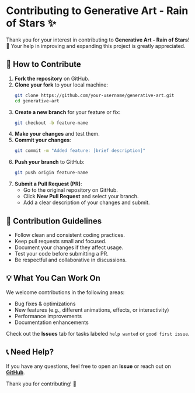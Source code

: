 # Contributing to Generative Art - Rain of Stars ✨

Thank you for your interest in contributing to **Generative Art - Rain of Stars**! 🎨 Your help in improving and expanding this project is greatly appreciated.

## 📌 How to Contribute

1. **Fork the repository** on GitHub.
2. **Clone your fork** to your local machine:
   ```sh
   git clone https://github.com/your-username/generative-art.git
   cd generative-art
   ```
3. **Create a new branch** for your feature or fix:
   ```sh
   git checkout -b feature-name
   ```
4. **Make your changes** and test them.
5. **Commit your changes**:
   ```sh
   git commit -m "Added feature: [brief description]"
   ```
6. **Push your branch** to GitHub:
   ```sh
   git push origin feature-name
   ```
7. **Submit a Pull Request (PR)**:
   - Go to the original repository on GitHub.
   - Click **New Pull Request** and select your branch.
   - Add a clear description of your changes and submit.

## 🎯 Contribution Guidelines
- Follow clean and consistent coding practices.
- Keep pull requests small and focused.
- Document your changes if they affect usage.
- Test your code before submitting a PR.
- Be respectful and collaborative in discussions.

## 💡 What You Can Work On
We welcome contributions in the following areas:
- Bug fixes & optimizations
- New features (e.g., different animations, effects, or interactivity)
- Performance improvements
- Documentation enhancements

Check out the **Issues** tab for tasks labeled `help wanted` or `good first issue`.

## 📞 Need Help?
If you have any questions, feel free to open an **Issue** or reach out on **[GitHub](https://github.com/Druid45ra/generative-art)**.

Thank you for contributing! 🚀

